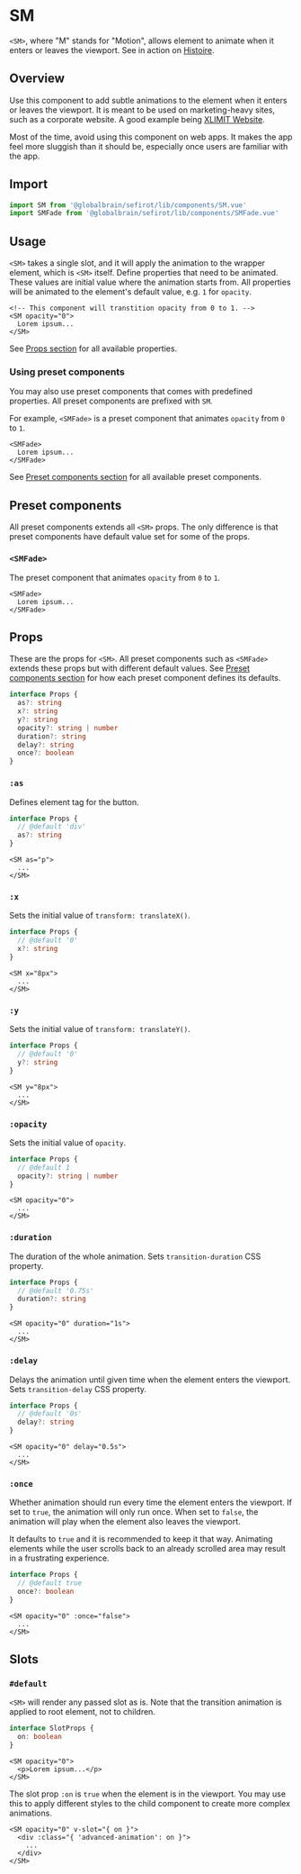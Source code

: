 # SM <Badge text="3.2.0" />

`<SM>`, where "M" stands for "Motion", allows element to animate when it enters or leaves the viewport. See in action on [Histoire](https://story.sefirot.globalbrains.com/story/stories-components-sm-01-playground-story-vue).

## Overview

Use this component to add subtle animations to the element when it enters or leaves the viewport. It is meant to be used on marketing-heavy sites, such as a corporate website. A good example being [XLIMIT Website](https://xlimit.globalbrains.com/).

Most of the time, avoid using this component on web apps. It makes the app feel more sluggish than it should be, especially once users are familiar with the app.

## Import

```ts
import SM from '@globalbrain/sefirot/lib/components/SM.vue'
import SMFade from '@globalbrain/sefirot/lib/components/SMFade.vue'
```

## Usage

`<SM>` takes a single slot, and it will apply the animation to the wrapper element, which is `<SM>` itself. Define properties that need to be animated. These values are initial value where the animation starts from. All properties will be animated to the element's default value, e.g. `1` for `opacity`.

```vue-html
<!-- This component will transtition opacity from 0 to 1. -->
<SM opacity="0">
  Lorem ipsum...
</SM>
```

See [Props section](#props) for all available properties.

### Using preset components

You may also use preset components that comes with predefined properties. All preset components are prefixed with `SM`.

For example, `<SMFade>` is a preset component that animates `opacity` from `0` to `1`.

```vue-html
<SMFade>
  Lorem ipsum...
</SMFade>
```

See [Preset components section](#preset-components) for all available preset components.

## Preset components

All preset components extends all `<SM>` props. The only difference is that preset components have default value set for some of the props.

### `<SMFade>`

The preset component that animates `opacity` from `0` to `1`.

```vue-html
<SMFade>
  Lorem ipsum...
</SMFade>
```

## Props

These are the props for `<SM>`. All preset components such as `<SMFade>` extends these props but with different default values. See [Preset components section](#preset-components) for how each preset component defines its defaults.

```ts
interface Props {
  as?: string
  x?: string
  y?: string
  opacity?: string | number
  duration?: string
  delay?: string
  once?: boolean
}
```

### `:as`

Defines element tag for the button.

```ts
interface Props {
  // @default 'div'
  as?: string
}
```

```vue-html
<SM as="p">
  ...
</SM>
```

### `:x`

Sets the initial value of `transform: translateX()`.

```ts
interface Props {
  // @default '0'
  x?: string
}
```

```vue-html
<SM x="8px">
  ...
</SM>
```

### `:y`

Sets the initial value of `transform: translateY()`.

```ts
interface Props {
  // @default '0'
  y?: string
}
```

```vue-html
<SM y="8px">
  ...
</SM>
```

### `:opacity`

Sets the initial value of `opacity`.

```ts
interface Props {
  // @default 1
  opacity?: string | number
}
```

```vue-html
<SM opacity="0">
  ...
</SM>
```

### `:duration`

The duration of the whole animation. Sets `transition-duration` CSS property.

```ts
interface Props {
  // @default '0.75s'
  duration?: string
}
```

```vue-html
<SM opacity="0" duration="1s">
  ...
</SM>
```

### `:delay`

Delays the animation until given time when the element enters the viewport. Sets `transition-delay` CSS property.

```ts
interface Props {
  // @default '0s'
  delay?: string
}
```

```vue-html
<SM opacity="0" delay="0.5s">
  ...
</SM>
```

### `:once`

Whether animation should run every time the element enters the viewport. If set to `true`, the animation will only run once. When set to `false`, the animation will play when the element also leaves the viewport.

It defaults to `true` and it is recommended to keep it that way. Animating elements while the user scrolls back to an already scrolled area may result in a frustrating experience.

```ts
interface Props {
  // @default true
  once?: boolean
}
```

```vue-html
<SM opacity="0" :once="false">
  ...
</SM>
```

## Slots

### `#default`

`<SM>` will render any passed slot as is. Note that the transition animation is applied to root element, not to children.

```ts
interface SlotProps {
  on: boolean
}
```

```vue-html
<SM opacity="0">
  <p>Lorem ipsum...</p>
</SM>
```

The slot prop `:on` is `true` when the element is in the viewport. You may use this to apply different styles to the child component to create more complex animations.

```vue-html
<SM opacity="0" v-slot="{ on }">
  <div :class="{ 'advanced-animation': on }">
    ...
  </div>
</SM>
```
